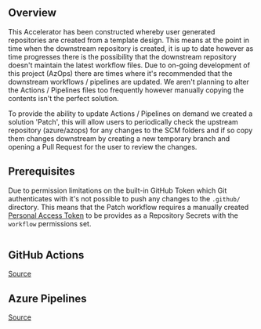 ## Overview

This Accelerator has been constructed whereby user generated repositories are created from a template design. This means at the point in time when the downstream repository is created, it is up to date however as time progresses there is the possibility that the downstream repository
doesn't maintain the latest workflow files. Due to on-going development of this project (AzOps) there are times where it's recommended that the downstream workflows / pipelines are updated. We aren't planning to alter the Actions / Pipelines files too frequently however manually copying the contents isn't the perfect solution.

To provide the ability to update Actions / Pipelines on demand we created a solution 'Patch', this will allow users to periodically check the upstream repository (azure/azops) for any changes to the SCM folders and if so copy them changes downstream by creating a new temporary branch and opening a Pull Request for the user to review the changes.

## Prerequisites

Due to permission limitations on the built-in GitHub Token which Git authenticates with it's not possible to push any changes to the `.github/` directory. This means that the Patch workflow requires a manually created [Personal Access Token](https://github.com/settings/tokens) to be provides as a Repository Secrets with the `workflow` permissions set.

<Image>

## GitHub Actions

[Source](https://github.com/azure/azops-accelerator/blob/main/.github/workflows/update.yml)

## Azure Pipelines

[Source](https://github.com/azure/azops-accelerator/blob/main/.pipelines/update.yml)

